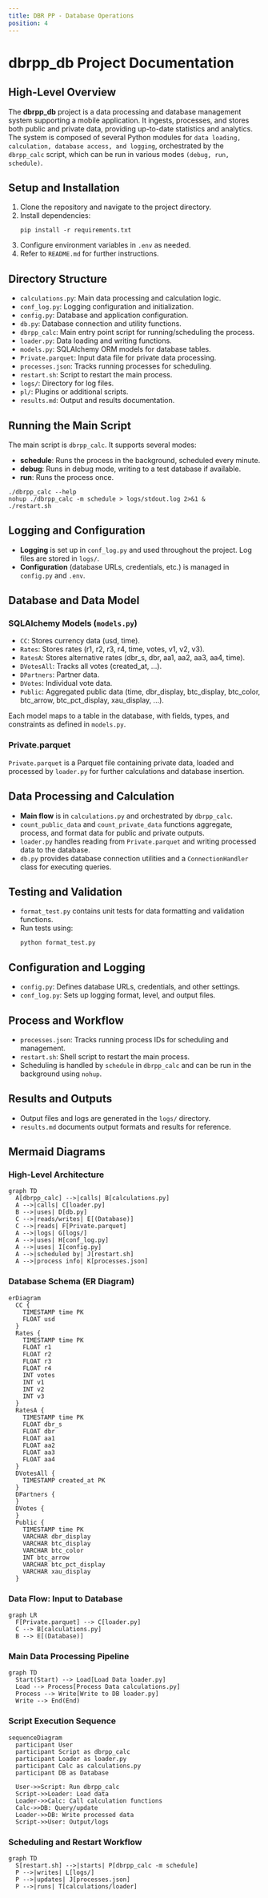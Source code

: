 ```yaml
---
title: DBR PP - Database Operations
position: 4
---
```


# dbrpp_db Project Documentation

## High-Level Overview

The **dbrpp_db** project is a data processing and database management system supporting a mobile application. It ingests, processes, and stores both public and private data, providing up-to-date statistics and analytics. The system is composed of several Python modules for `data loading, calculation, database access, and logging`, orchestrated by the `dbrpp_calc` script, which can be run in various modes `(debug, run, schedule)`.

## Setup and Installation

1. Clone the repository and navigate to the project directory.
2. Install dependencies:
   ```
   pip install -r requirements.txt
   ```
3. Configure environment variables in `.env` as needed.
4. Refer to `README.md` for further instructions.

## Directory Structure

- `calculations.py`: Main data processing and calculation logic.
- `conf_log.py`: Logging configuration and initialization.
- `config.py`: Database and application configuration.
- `db.py`: Database connection and utility functions.
- `dbrpp_calc`: Main entry point script for running/scheduling the process.
- `loader.py`: Data loading and writing functions.
- `models.py`: SQLAlchemy ORM models for database tables.
- `Private.parquet`: Input data file for private data processing.
- `processes.json`: Tracks running processes for scheduling.
- `restart.sh`: Script to restart the main process.
- `logs/`: Directory for log files.
- `pl/`: Plugins or additional scripts.
- `results.md`: Output and results documentation.

## Running the Main Script

The main script is `dbrpp_calc`. It supports several modes:
- **schedule**: Runs the process in the background, scheduled every minute.
- **debug**: Runs in debug mode, writing to a test database if available.
- **run**: Runs the process once.

```
./dbrpp_calc --help
nohup ./dbrpp_calc -m schedule > logs/stdout.log 2>&1 &
./restart.sh
```

## Logging and Configuration

- **Logging** is set up in `conf_log.py` and used throughout the project. Log files are stored in `logs/`.
- **Configuration** (database URLs, credentials, etc.) is managed in `config.py` and `.env`.

## Database and Data Model

### SQLAlchemy Models (`models.py`)

- `CC`: Stores currency data (usd, time).
- `Rates`: Stores rates (r1, r2, r3, r4, time, votes, v1, v2, v3).
- `RatesA`: Stores alternative rates (dbr_s, dbr, aa1, aa2, aa3, aa4, time).
- `DVotesAll`: Tracks all votes (created_at, ...).
- `DPartners`: Partner data.
- `DVotes`: Individual vote data.
- `Public`: Aggregated public data (time, dbr_display, btc_display, btc_color, btc_arrow, btc_pct_display, xau_display, ...).

Each model maps to a table in the database, with fields, types, and constraints as defined in `models.py`.

### Private.parquet

`Private.parquet` is a Parquet file containing private data, loaded and processed by `loader.py` for further calculations and database insertion.

## Data Processing and Calculation

- **Main flow** is in `calculations.py` and orchestrated by `dbrpp_calc`.
- `count_public_data` and `count_private_data` functions aggregate, process, and format data for public and private outputs.
- `loader.py` handles reading from `Private.parquet` and writing processed data to the database.
- `db.py` provides database connection utilities and a `ConnectionHandler` class for executing queries.

## Testing and Validation

- `format_test.py` contains unit tests for data formatting and validation functions.
- Run tests using:
  ```
  python format_test.py
  ```

## Configuration and Logging

- `config.py`: Defines database URLs, credentials, and other settings.
- `conf_log.py`: Sets up logging format, level, and output files.

## Process and Workflow

- `processes.json`: Tracks running process IDs for scheduling and management.
- `restart.sh`: Shell script to restart the main process.
- Scheduling is handled by `schedule` in `dbrpp_calc` and can be run in the background using `nohup`.

## Results and Outputs

- Output files and logs are generated in the `logs/` directory.
- `results.md` documents output formats and results for reference.

## Mermaid Diagrams

### High-Level Architecture

```mermaid
graph TD
  A[dbrpp_calc] -->|calls| B[calculations.py]
  A -->|calls| C[loader.py]
  B -->|uses| D[db.py]
  C -->|reads/writes| E[(Database)]
  C -->|reads| F[Private.parquet]
  A -->|logs| G[logs/]
  A -->|uses| H[conf_log.py]
  A -->|uses| I[config.py]
  A -->|scheduled by| J[restart.sh]
  A -->|process info| K[processes.json]
```

### Database Schema (ER Diagram)

```mermaid
erDiagram
  CC {
    TIMESTAMP time PK
    FLOAT usd
  }
  Rates {
    TIMESTAMP time PK
    FLOAT r1
    FLOAT r2
    FLOAT r3
    FLOAT r4
    INT votes
    INT v1
    INT v2
    INT v3
  }
  RatesA {
    TIMESTAMP time PK
    FLOAT dbr_s
    FLOAT dbr
    FLOAT aa1
    FLOAT aa2
    FLOAT aa3
    FLOAT aa4
  }
  DVotesAll {
    TIMESTAMP created_at PK
  }
  DPartners {
  }
  DVotes {
  }
  Public {
    TIMESTAMP time PK
    VARCHAR dbr_display
    VARCHAR btc_display
    VARCHAR btc_color
    INT btc_arrow
    VARCHAR btc_pct_display
    VARCHAR xau_display
  }
```

### Data Flow: Input to Database

```mermaid
graph LR
  F[Private.parquet] --> C[loader.py]
  C --> B[calculations.py]
  B --> E[(Database)]
```

### Main Data Processing Pipeline

```mermaid
graph TD
  Start(Start) --> Load[Load Data loader.py]
  Load --> Process[Process Data calculations.py]
  Process --> Write[Write to DB loader.py]
  Write --> End(End)
```

### Script Execution Sequence

```mermaid
sequenceDiagram
  participant User
  participant Script as dbrpp_calc
  participant Loader as loader.py
  participant Calc as calculations.py
  participant DB as Database

  User->>Script: Run dbrpp_calc
  Script->>Loader: Load data
  Loader->>Calc: Call calculation functions
  Calc->>DB: Query/update
  Loader->>DB: Write processed data
  Script->>User: Output/logs
```

### Scheduling and Restart Workflow

```mermaid
graph TD
  S[restart.sh] -->|starts| P[dbrpp_calc -m schedule]
  P -->|writes| L[logs/]
  P -->|updates| J[processes.json]
  P -->|runs| T[calculations/loader]
```